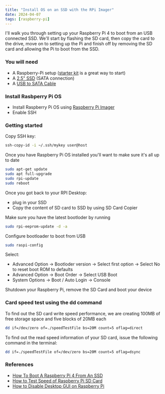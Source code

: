 ```yaml
---
title: "Install OS on an SSD with the RPi Imager"
date: 2024-04-07
tags: [raspberry-pi]
---
```

I'll walk you through setting up your Raspberry Pi 4 to boot from an USB connected SSD. We'll start by flashing the SD card, then copy the card to the drive, move on to setting up the Pi and finish off by removing the SD card and allowing the Pi to boot from the SSD.
<!-- truncate -->
### You will need

* A Raspberry-Pi setup ([starter kit][rpi_starter_kit] is a great way to start)
* A [2.5" SSD][2_5_ssd] (SATA connection)
* A [USB to SATA Cable][sata_to_usb]

### Install Rasbperry Pi OS

* Install Raspberry Pi OS using [Raspberry Pi Imager][rpi_software]
* Enable SSH

### Getting started

Copy SSH key:

```sh
ssh-copy-id -i ~/.ssh/mykey user@host
```

Once you have Raspberry Pi OS installed you'll want to make sure it's all up to date

```sh
sudo apt-get update
sudo apt full-upgrade
sudo rpi-update
sudo reboot
```

Once you got back to your RPI Desktop:

* plug in your SSD
* Copy the content of SD card to SSD by using SD Card Copier

Make sure you have the latest bootloder by running

```sh
sudo rpi-eeprom-update -d -a
```

Configure bootloader to boot from USB

```sh
sudo raspi-config
```

Select:

* Advanced Option -> Bootloder version -> Select first option -> Select No to reset boot ROM to defaults
* Advanced Option -> Boot Order -> Select USB Boot
* System Options -> Boot / Auto Login -> Console

Shutdown your Raspberry Pi, remove the SD Card and boot your device

### Card speed test using the dd command

To find out the SD card write speed performance, we are creating 100MB of free storage space and five blocks of 20MB each

```sh
dd if=/dev/zero of=./speedTestFile bs=20M count=5 oflag=direct
```

To find out the read speed information of your SD card, issue the following command in the terminal:

```sh
dd if=./speedTestFile of=/dev/zero bs=20M count=5 oflag=dsync
```

### References

* [How To Boot A Raspberry Pi 4 From An SSD][boot_rpi4_youtube]
* [How to Test Speed of Raspberry Pi SD Card][card_speed_test]
* [How to Disable Desktop GUI on Raspberry Pi][disable_gui]

[rpi_starter_kit]: https://thepihut.com/products/raspberry-pi-starter-kit
[2_5_ssd]: https://thepihut.com/products/wd-green-240gb-2-5-ssd
[sata_to_usb]: https://thepihut.com/products/ssd-to-usb-3-0-cable-for-raspberry-pi
[rpi_software]: https://www.raspberrypi.com/software/
[boot_rpi4_youtube]: https://www.youtube.com/watch?v=a8nzkLryGmM
[card_speed_test]: https://linuxhint.com/raspberry-pi-sd-card-speed-test/
[disable_gui]: https://linuxhint.com/disable-gui-raspberry-pi/
